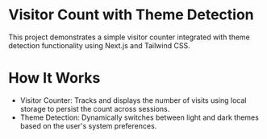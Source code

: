 # Visitor Count with Theme Detection

This project demonstrates a simple visitor counter integrated with theme detection functionality using Next.js and Tailwind CSS.

# How It Works

- Visitor Counter: Tracks and displays the number of visits using local storage to persist the count across sessions.
- Theme Detection: Dynamically switches between light and dark themes based on the user's system preferences.